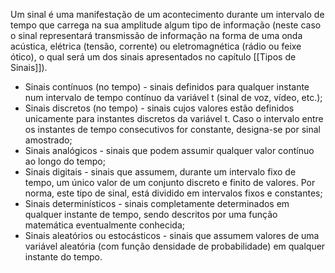 Um sinal é uma manifestação de um acontecimento durante um intervalo de tempo que carrega na sua amplitude algum tipo de informação (neste caso o sinal representará transmissão de informação na forma de uma onda acústica, elétrica (tensão, corrente) ou eletromagnética (rádio ou feixe ótico), o qual será um dos sinais apresentados no capítulo [[Tipos de Sinais]]).

- Sinais contínuos (no tempo) - sinais definidos para qualquer instante num intervalo de tempo contínuo da variável t (sinal de voz, vídeo, etc.);
- Sinais discretos (no tempo) - sinais cujos valores estão definidos unicamente para instantes discretos da variável t. Caso o intervalo entre os instantes de tempo consecutivos for constante, designa-se por sinal amostrado;
- Sinais analógicos - sinais que podem assumir qualquer valor contínuo ao longo do tempo;
- Sinais digitais - sinais que assumem, durante um intervalo fixo de tempo, um único valor de um conjunto discreto e finito de valores. Por norma, este tipo de sinal, está dividido em intervalos fixos e constantes;
- Sinais determinísticos - sinais completamente determinados em qualquer instante de tempo, sendo descritos por uma função matemática eventualmente conhecida;
- Sinais aleatórios ou estocásticos - sinais que assumem valores de uma variável aleatória (com função densidade de probabilidade) em qualquer instante do tempo.